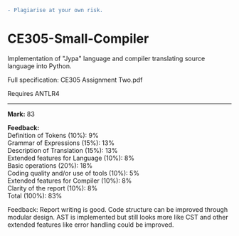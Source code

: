 ```diff
- Plagiarise at your own risk.
```

# CE305-Small-Compiler
Implementation of "Jypa" language and compiler translating source language into Python.

Full specification: CE305 Assignment Two.pdf

Requires ANTLR4

---

**Mark:** 83<br>

**Feedback:**<br>
Definition of Tokens (10%): 9%<br>
Grammar of Expressions (15%): 13%<br>
Description of Translation (15%): 13%<br>
Extended features for Language (10%): 8%<br>
Basic operations (20%): 18%<br>
Coding quality and/or use of tools (10%): 5%<br>
Extended features for Compiler (10%): 8%<br>
Clarity of the report (10%): 8%<br>
Total (100%): 83%<br>

Feedback:
Report writing is good. Code structure can be improved through modular design. AST is implemented but still looks more like CST and other extended features like error handling could be improved.
